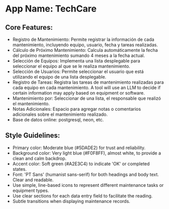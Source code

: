 # **App Name**: TechCare

## Core Features:

- Registro de Mantenimiento: Permite registrar la información de cada mantenimiento, incluyendo equipo, usuario, fecha y tareas realizadas.
- Cálculo de Próximo Mantenimiento: Calcula automáticamente la fecha del próximo mantenimiento sumando 4 meses a la fecha actual.
- Selección de Equipos: Implementa una lista desplegable para seleccionar el equipo al que se le realiza mantenimiento.
- Selección de Usuarios: Permite seleccionar el usuario que está utilizando el equipo de una lista desplegable.
- Registro de Tareas: Registra las tareas de mantenimiento realizadas para cada equipo en cada mantenimiento. A tool will use an LLM to decide if certain information may apply based on equipment or software.
- Mantenimiento por: Seleccionar de una lista, el responsable que realizó el mantenimiento.
- Notas Adicionales: Espacio para agregar notas o comentarios adicionales sobre el mantenimiento realizado.
- Base de datos online: postgresql, neon, etc.

## Style Guidelines:

- Primary color: Moderate blue (#5DADE2) for trust and reliability.
- Background color: Very light blue (#F0F8FF), almost white, to provide a clean and calm backdrop.
- Accent color: Soft green (#A2E3C4) to indicate 'OK' or completed states.
- Font: 'PT Sans' (humanist sans-serif) for both headings and body text. Clear and readable.
- Use simple, line-based icons to represent different maintenance tasks or equipment types.
- Use clear sections for each data entry field to facilitate the reading.
- Subtle transitions when displaying maintenance records.
